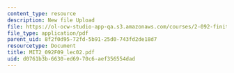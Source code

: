 ```yaml
---
content_type: resource
description: New file Upload
file: https://ol-ocw-studio-app-qa.s3.amazonaws.com/courses/2-092-finite-element-analysis-of-solids-and-fluids-i-fall-2009/d0761b3b6630ed6970c6aef356554dad_MIT2_092F09_lec02.pdf
file_type: application/pdf
parent_uid: 8f2f0d95-72fd-5b91-25d0-743fd2de18d7
resourcetype: Document
title: MIT2_092F09_lec02.pdf
uid: d0761b3b-6630-ed69-70c6-aef356554dad
---
```

